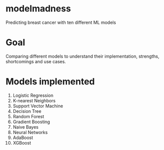 # modelmadness
Predicting breast cancer with ten different ML models

# Goal
Comparing different models to understand their implementation, strengths, shortcomings and use cases.

# Models implemented
1. Logistic Regression
2. K-nearest Neighbors
3. Support Vector Machine
4. Decision Tree
5. Random Forest
6. Gradient Boosting
7. Naive Bayes
8. Neural Networks
9. AdaBoost
10. XGBoost
